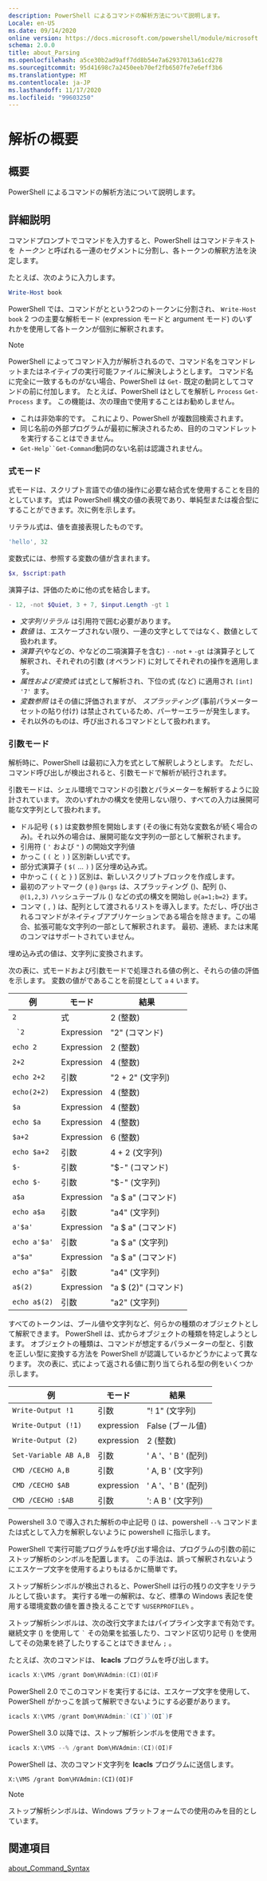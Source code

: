 ```yaml
---
description: PowerShell によるコマンドの解析方法について説明します。
Locale: en-US
ms.date: 09/14/2020
online version: https://docs.microsoft.com/powershell/module/microsoft.powershell.core/about/about_parsing?view=powershell-7.2&WT.mc_id=ps-gethelp
schema: 2.0.0
title: about_Parsing
ms.openlocfilehash: a5ce30b2ad9aff7dd8b54e7a62937013a61cd278
ms.sourcegitcommit: 95d41698c7a2450eeb70ef2fb6507fe7e6eff3b6
ms.translationtype: MT
ms.contentlocale: ja-JP
ms.lasthandoff: 11/17/2020
ms.locfileid: "99603250"
---
```

# <a name="about-parsing"></a>解析の概要

## <a name="short-description"></a>概要
PowerShell によるコマンドの解析方法について説明します。

## <a name="long-description"></a>詳細説明

コマンドプロンプトでコマンドを入力すると、PowerShell はコマンドテキストを _トークン_ と呼ばれる一連のセグメントに分割し、各トークンの解釈方法を決定します。

たとえば、次のように入力します。

```powershell
Write-Host book
```

PowerShell では、コマンドがとという2つのトークンに分割され、 `Write-Host` `book` 2 つの主要な解析モード (expression モードと argument モード) のいずれかを使用して各トークンが個別に解釈されます。

> [!NOTE]
> PowerShell によってコマンド入力が解析されるので、コマンド名をコマンドレットまたはネイティブの実行可能ファイルに解決しようとします。 コマンド名に完全に一致するものがない場合、PowerShell は `Get-` 既定の動詞としてコマンドの前に付加します。 たとえば、PowerShell はとしてを解析し `Process` `Get-Process` ます。 この機能は、次の理由で使用することはお勧めしません。
>
> - これは非効率的です。 これにより、PowerShell が複数回検索されます。
> - 同じ名前の外部プログラムが最初に解決されるため、目的のコマンドレットを実行することはできません。
> - `Get-Help``Get-Command`動詞のない名前は認識されません。

### <a name="expression-mode"></a>式モード

式モードは、スクリプト言語での値の操作に必要な結合式を使用することを目的としています。 式は PowerShell 構文の値の表現であり、単純型または複合型にすることができます。次に例を示します。

リテラル式は、値を直接表現したものです。 

```powershell
'hello', 32
```

変数式には、参照する変数の値が含まれます。 

```powershell
$x, $script:path
```
演算子は、評価のために他の式を結合します。 

```powershell
- 12, -not $Quiet, 3 + 7, $input.Length -gt 1
```

- _文字列リテラル_ は引用符で囲む必要があります。
- _数値_ は、エスケープされない限り、一連の文字としてではなく、数値として扱われます。
- _演算子_(やなどの、やなどの二項演算子を含む) `-` `-not` `+` `-gt` は演算子として解釈され、それぞれの引数 (オペランド) に対してそれぞれの操作を適用します。
- _属性および変換式_ は式として解析され、下位の式 (など) に適用され `[int] '7'` ます。
- _変数参照_ はその値に評価されますが、 _スプラッティング_ (事前パラメーターセットの貼り付け) は禁止されているため、パーサーエラーが発生します。
- それ以外のものは、呼び出されるコマンドとして扱われます。

### <a name="argument-mode"></a>引数モード

解析時に、PowerShell は最初に入力を式として解釈しようとします。 ただし、コマンド呼び出しが検出されると、引数モードで解析が続行されます。

引数モードは、シェル環境でコマンドの引数とパラメーターを解析するように設計されています。 次のいずれかの構文を使用しない限り、すべての入力は展開可能な文字列として扱われます。

- ドル記号 ( `$` ) は変数参照を開始します (その後に有効な変数名が続く場合のみ)。それ以外の場合は、展開可能な文字列の一部として解釈されます。
- 引用符 ( `'` および `"` ) の開始文字列値
- かっこ ( `(` と `)` ) 区別新しい式です。
- 部分式演算子 ( `$(` ... `)` ) 区分埋め込み式。
- 中かっこ ( `{` と `}` ) 区別は、新しいスクリプトブロックを作成します。
- 最初のアットマーク ( `@` ) `@args` は、スプラッティング ()、配列 ()、 `@(1,2,3)` ハッシュテーブル () などの式の構文を開始し `@{a=1;b=2}` ます。
- コンマ ( `,` ) は、配列として渡されるリストを導入します。ただし、呼び出されるコマンドがネイティブアプリケーションである場合を除きます。この場合、拡張可能な文字列の一部として解釈されます。 最初、連続、または末尾のコンマはサポートされていません。

<!--
01234567890123456789012345678901234567890123456789012345678901234567890123456789
-->
埋め込み式の値は、文字列に変換されます。

次の表に、式モードおよび引数モードで処理される値の例と、それらの値の評価を示します。 変数の値がであることを前提として `a` `4` います。

|       例        |    モード    |      結果       |
| -------------------- | ---------- | ----------------- |
| `2`                  | 式 | 2 (整数)       |
| `` `2``              | Expression | "2" (コマンド)     |
| `echo 2`             | Expression | 2 (整数)       |
| `2+2`                | Expression | 4 (整数)       |
| `echo 2+2`           | 引数   | "2 + 2" (文字列)    |
| `echo(2+2)`          | Expression | 4 (整数)       |
| `$a`                 | Expression | 4 (整数)       |
| `echo $a`            | Expression | 4 (整数)       |
| `$a+2`               | Expression | 6 (整数)       |
| `echo $a+2`          | 引数   | 4 + 2 (文字列)      |
| `$-`                 | 引数   | "$-" (コマンド)    |
| `echo $-`            | 引数   | "$-" (文字列)     |
| `a$a`                | Expression | "a $ a" (コマンド)   |
| `echo a$a`           | 引数   | "a4" (文字列)     |
| `a'$a'`              | Expression | "a $ a" (コマンド)   |
| `echo a'$a'`         | 引数   | "a $ a" (文字列)    |
| `a"$a"`              | Expression | "a $ a" (コマンド)   |
| `echo a"$a"`         | 引数   | "a4" (文字列)     |
| `a$(2)`              | Expression | "a $ (2)" (コマンド) |
| `echo a$(2)`         | 引数   | "a2" (文字列)     |

すべてのトークンは、ブール値や文字列など、何らかの種類のオブジェクトとして解釈できます。 PowerShell は、式からオブジェクトの種類を特定しようとします。
オブジェクトの種類は、コマンドが想定するパラメーターの型と、引数を正しい型に変換する方法を PowerShell が認識しているかどうかによって異なります。 次の表に、式によって返される値に割り当てられる型の例をいくつか示します。

|       例          |    モード    |     結果      |
| ---------------------- | ---------- | --------------- |
| `Write-Output !1`      | 引数   | "! 1" (文字列)   |
| `Write-Output (!1)`    | expression | False (ブール値) |
| `Write-Output (2)`     | expression | 2 (整数)     |
| `Set-Variable AB A,B`  | 引数   | ' A '、' B ' (配列) |
| `CMD /CECHO A,B`       | 引数   | ' A, B ' (文字列)  |
| `CMD /CECHO $AB`       | expression | ' A '、' B ' (配列) |
| `CMD /CECHO :$AB`      | 引数   | ': A B ' (文字列) |

Powershell 3.0 で導入された解析の中止記号 () は、powershell `--%` コマンドまたは式として入力を解釈しないように powershell に指示します。

PowerShell で実行可能プログラムを呼び出す場合は、プログラムの引数の前にストップ解析のシンボルを配置します。 この手法は、誤って解釈されないようにエスケープ文字を使用するよりもはるかに簡単です。

ストップ解析シンボルが検出されると、PowerShell は行の残りの文字をリテラルとして扱います。 実行する唯一の解釈は、など、標準の Windows 表記を使用する環境変数の値を置き換えることです `%USERPROFILE%` 。

ストップ解析シンボルは、次の改行文字またはパイプライン文字まで有効です。 継続文字 () を使用して `` ` `` その効果を拡張したり、コマンド区切り記号 () を使用してその効果を終了したりすることはできません `;` 。

たとえば、次のコマンドは、 **Icacls** プログラムを呼び出します。

```powershell
icacls X:\VMS /grant Dom\HVAdmin:(CI)(OI)F
```

PowerShell 2.0 でこのコマンドを実行するには、エスケープ文字を使用して、PowerShell がかっこを誤って解釈できないようにする必要があります。

```powershell
icacls X:\VMS /grant Dom\HVAdmin:`(CI`)`(OI`)F
```

PowerShell 3.0 以降では、ストップ解析シンボルを使用できます。

```powershell
icacls X:\VMS --% /grant Dom\HVAdmin:(CI)(OI)F
```

PowerShell は、次のコマンド文字列を **Icacls** プログラムに送信します。

`X:\VMS /grant Dom\HVAdmin:(CI)(OI)F`

> [!NOTE]
> ストップ解析シンボルは、Windows プラットフォームでの使用のみを目的としています。

## <a name="see-also"></a>関連項目

[about_Command_Syntax](about_Command_Syntax.md)
